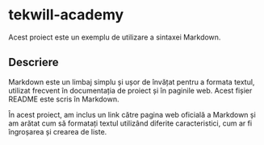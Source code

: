# tekwill-academy

Acest proiect este un exemplu de utilizare a sintaxei Markdown.

## Descriere

Markdown este un limbaj simplu și ușor de învățat pentru a formata textul, utilizat frecvent în documentația de proiect și în paginile web. Acest fișier README este scris în Markdown.

În acest proiect, am inclus un link către pagina web oficială a Markdown și am arătat cum să formatați textul utilizând diferite caracteristici, cum ar fi îngroșarea și crearea de liste.
<!-- 

main -> branch A 
branch A -> branch B (main + branch A + branch B)

new changes se pun deasupra la branch care faci rebase
tu te afli pe B si faci git rebase branch A

branch C din main -> doar main + modificarile B
git cherry-pick commit 

branch B + branch A -> main 
branch A -> main 
main + branch A diff branch B -->